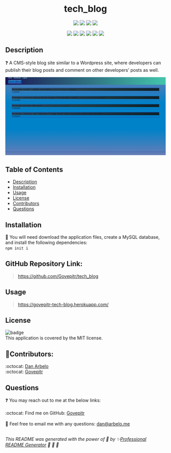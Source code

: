 <h1 align="center">tech_blog</h1>
  
  <p align="center">
    <img src="https://img.shields.io/github/repo-size/Govepitr/tech_blog?style=plastic" />
    <img src="https://img.shields.io/github/languages/count/Govepitr/tech_blog?style=plastic" />
    <img src="https://img.shields.io/github/languages/top/Govepitr/tech_blog?style=plastic" />
    <img src="https://img.shields.io/github/last-commit/Govepitr/tech_blog?style=plastic" />
  </p>

  <p align="center">
    <img src="https://img.shields.io/badge/Javascript-yellow" />
    <img src="https://img.shields.io/badge/Express-orange" />
    <img src="https://img.shields.io/badge/-Node.js-green" />
    <img src="https://img.shields.io/badge/-MySQL-purple" />
    <img src="https://img.shields.io/badge/-ScreenCastify-red" />
    <img src="https://img.shields.io/badge/-Sequelize-purple"" />
  </p>
  
  ## Description
  ❓  A CMS-style blog site similar to a Wordpress site, where developers can publish their blog posts and comment on other developers’ posts as well.

![demo](./src/demo.PNG)

## Table of Contents

- [Description](#description)
- [Installation](#installation)
- [Usage](#usage)
- [License](#license)
- [Contributors](#contributors)
- [Questions](#questions)

## Installation

🚨 You will need download the application files, create a MySQL database, and install the following dependencies:<br />
`npm init i`<br />

## GitHub Repository Link:

> https://github.com/Govepitr/tech_blog

## Usage

> https://govepitr-tech-blog.herokuapp.com/

## License

![badge](https://img.shields.io/badge/license-MIT-success)
<br />
This application is covered by the MIT license.

## 👥Contributors:

:octocat: [Dan Arbelo](https://github.com/govepitr)<br />
:octocat: [Govepitr](https://github.com/Govepitr)

## Questions

:question: You may reach out to me at the below links:<br />
<br />
:octocat: Find me on GitHub: [Govepitr](https://github.com/Govepitr)<br />
<br />
📜 Feel free to email me with any questions: dan@arbelo.me<br /><br />

_This README was generated with the power of 💞 by ✨[Professional README Generator](https://github.com/Govepitr/ProfessionalREADMEGenerator) 🤘 🤘 🤘_
